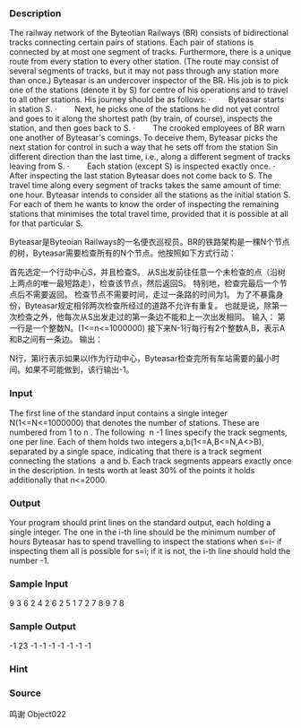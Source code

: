 
### Description


The railway network of the Byteotian Railways (BR) consists of bidirectional tracks connecting certain pairs of stations. Each pair of stations is connected by at most one segment of tracks. Furthermore, there is a unique route from every station to every other station. (The route may consist of several segments of tracks, but it may not pass through any station more than once.) 
Byteasar is an undercover inspector of the BR. His job is to pick one of the stations (denote it by S) for centre of his operations and to travel to all other stations. His journey should be as follows: 
·        Byteasar starts in station S. 
·        Next, he picks one of the stations he did not yet control and goes to it along the shortest path (by train, of course), inspects the station, and then goes back to S. 
·        The crooked employees of BR warn one another of Byteasar's comings. To deceive them, Byteasar picks the next station for control in such a way that he sets off from the station Sin different direction than the last time, i.e., along a different segment of tracks leaving from S. 
·        Each station (except S) is inspected exactly once. 
·        After inspecting the last station Byteasar does not come back to S. 
The travel time along every segment of tracks takes the same amount of time: one hour. 
Byteasar intends to consider all the stations as the initial station S. For each of them he wants to know the order of inspecting the remaining stations that minimises the total travel time, provided that it is possible at all for that particular S. 

Byteasar是Byteoian Railways的一名便衣巡视员。BR的铁路架构是一棵N个节点的树，Byteasar需要检查所有的N个节点。他按照如下方式行动：

首先选定一个行动中心S，并且检查S。
从S出发前往任意一个未检查的点（沿树上两点的唯一最短路走），检查该节点，然后返回S。
特别地，检查完最后一个节点后不需要返回。
检查节点不需要时间，走过一条路的时间为1。
为了不暴露身份，Byteasar规定相邻两次检查所经过的道路不允许有重复。
也就是说，除第一次检查之外，他每次从S出发走过的第一条边不能和上一次出发相同。
输入：
第一行是一个整数N。(1<=n<=1000000)
接下来N-1行每行有2个整数A,B，表示A和B之间有一条边。
输出： 


N行，第I行表示如果以I作为行动中心，Byteasar检查完所有车站需要的最小时间。如果不可能做到，该行输出-1。

### Input
The first line of the standard input contains a single integer N(1<=N<=1000000) that denotes the number of stations. These are numbered from 1 to n . The following  n -1 lines specify the track segments, one per line. Each of them holds two integers a,b(1<=A,B<=N,A<>B), separated by a single space, indicating that there is a track segment connecting the stations  a and b. Each track segments appears exactly once in the description. 
In tests worth at least 30% of the points it holds additionally that n<=2000. 
### Output
Your program should print lines on the standard output, each holding a single integer. The one in the i-th line should be the minimum number of hours Byteasar has to spend travelling to inspect the stations when s=i- if inspecting them all is possible for s=i; if it is not, the i-th line should hold the number -1. 
### Sample Input
9
3 6
2 4
2 6
2 5
1 7
2 7
8 9
7 8

### Sample Output
-1
23
-1
-1
-1
-1
-1
-1
-1
### Hint

### Source
鸣谢 Object022